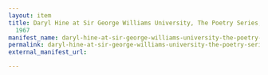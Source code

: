 ```yaml
---
layout: item
title: Daryl Hine at Sir George Williams University, The Poetry Series, 1 December
  1967
manifest_name: daryl-hine-at-sir-george-williams-university-the-poetry-series-1-december-1967
permalink: daryl-hine-at-sir-george-williams-university-the-poetry-series-1-december-1967
external_manifest_url: 

---
```

<!-- Add an essay or interpretive material below this line,
using HTML or markdown.  Do not modify this file above this line -->
